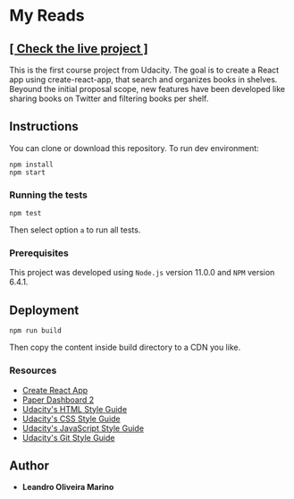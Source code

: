# My Reads

## [**[ Check the live project ]**](http://my-reads.leandromarino.me)

This is the first course project from Udacity. The goal is to create a React app using create-react-app, that search and organizes books in shelves. Beyound the initial proposal scope, new features have been developed like sharing books on Twitter and filtering books per shelf.

## Instructions

You can clone or download this repository. To run dev environment:
```
npm install
npm start
```
### Running the tests
```
npm test
```
Then select option `a` to run all tests.

### Prerequisites

This project was developed using `Node.js` version 11.0.0 and `NPM` version 6.4.1.

## Deployment

```
npm run build
```
Then copy the content inside build directory to a CDN you like.

### Resources
* [Create React App](https://github.com/facebook/create-react-app)
* [Paper Dashboard 2](https://github.com/creativetimofficial/paper-dashboard)
* [Udacity's HTML Style Guide](http://udacity.github.io/frontend-nanodegree-styleguide/index.html)
* [Udacity's CSS Style Guide](http://udacity.github.io/frontend-nanodegree-styleguide/css.html)
* [Udacity's JavaScript Style Guide](http://udacity.github.io/frontend-nanodegree-styleguide/javascript.html)
* [Udacity's Git Style Guide](https://udacity.github.io/git-styleguide/)

## Author

* **Leandro Oliveira Marino**
